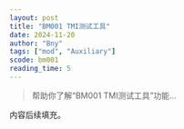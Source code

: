 ```yaml
---
layout: post
title: "BM001 TMI测试工具"
date: 2024-11-20
author: "Bny"
tags: ["mod", "Auxiliary"]
scode: bm001
reading_time: 5
---
```


> 帮助你了解“BM001 TMI测试工具”功能...

内容后续填充。
